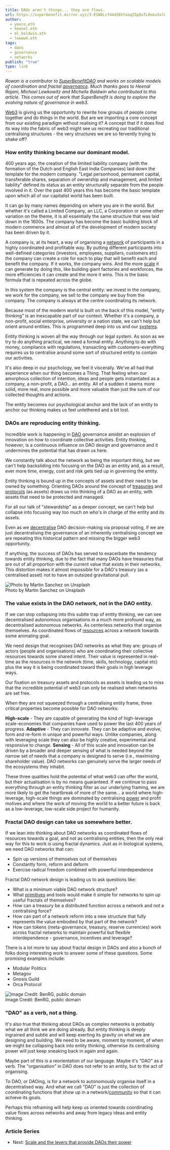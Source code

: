```yaml
---
title: DAOs aren't things... they are flows.
url: https://superbenefit.mirror.xyz/3-ESNDLcf44dZ6VteaqZSpQuTL0oouSxlLJwuAlcQ_s
author:
  - yeoro.eth
  - heenal.eth
  - ml_baldwin.eth
  - lewwwk.eth
tags:
  - daos
  - governance
  - networks
publish: "true"
type: link
---
```


_Rowan is a contributor to [SuperBenefitDAO](https://www.superbenefit.org/) and works on scalable models of coordination and fractal [governance](/tags/governance.md). Much thanks goes to Heenal Rajani, Michael Lewkowitz and Michelle Baldwin who contributed to this article. This comes out of work that SuperBenefit is doing to explore the evolving nature of governance in web3._

[Web3](/tags/blockchain.md) is giving us the opportunity to rewrite how groups of people come together and do things in the world. But are we importing a core concept from our existing paradigm without realising it? A concept that if it does find its way into the fabric of web3 might see us recreating our traditional centralising structures - the very structures we are so fervently trying to shake off?

### How entity thinking became our dominant model.

400 years ago, the creation of the limited liability company (with the formation of the Dutch and English East India Companies) laid down the template for the modern company. "Legal personhood, permanent capital, transferable shares, separation of ownership and management, and limited liability" defined its status as an entity structurally separate from the people involved in it. Over the past 400 years this has become the basic template upon which all of our capitalist world has been built.

It can go by many names depending on where you are in the world. But whether it's called a Limited Company, an LLC, a Corporation or some other variation on the theme, it is all essentially the same structure that was laid down in the 1600s. The company has become the basic building block of modern commerce and almost all of the development of modern society has been driven by it.

A company is, at its heart, a way of organising a [network](/tags/networks.md) of participants in a highly coordinated and profitable way. By putting different participants into well-defined categories (investors, employees, suppliers, customers etc) the company can create a role for each to play that will benefit each and benefit the company. If it works, the company wins. And the more [scale](/tags/scale.md) it can generate by doing this, like building giant factories and workforces, the more efficiencies it can create and the more it wins. This is the basic formula that is repeated across the globe.

In this system the company is the central entity: we invest in the company, we work for the company, we sell to the company we buy from the company. The company is always at the centre coordinating its network.

Because most of the modern world is built on the back of this model, "entity thinking" is an inescapable part of our context. Whether it's a company, a non-profit, social enterprise, university or a nation state, we can't help but orient around entities. This is programmed deep into us and our [systems](/tags/systems.md).

Entity thinking is woven all the way through our legal system. As soon as we try to do anything practical, we need a formal entity. Anything to do with money, compliance with regulations, transacting with customers-everything requires us to centralise around some sort of structured entity to contain our activities.

It's also deep in our psychology, we feel it viscerally. We've all had that experience when our thing becomes a Thing. That feeling when our amorphous collection of intention, ideas and people gets instantiated as a company, a non-profit, a DAO... an entity. All of a sudden it seems more solid, more real, more possible and more valuable than just the sum of our collected thoughts and actions.

The entity becomes our psychological anchor and the lack of an entity to anchor our thinking makes us feel untethered and a bit lost.

### DAOs are reproducing entity thinking.

Incredible work is happening in [DAO](/tags/daos.md) governance amidst an explosion of innovation on how to coordinate collective activities. Entity thinking, however, is a continuous influence on DAO design and governance and it undermines the potential that has drawn us here.

We constantly talk about the network as being the important thing, but we can't help backsliding into focusing on the DAO as an entity and, as a result, ever more time, energy, cost and risk gets tied up in governing the entity.

Entity thinking is bound up in the concepts of assets and their need to be owned by something. Orienting DAOs around the concept of [treasuries](/tags/treasury.md) and [protocols](/tags/protocols.md) (as assets) draws us into thinking of a DAO as an entity, with assets that need to be protected and managed.

For all our talk of "stewardship" as a deeper concept, we can't help but collapse into focusing way too much on who's in charge of the entity and its assets.

Even as we [decentralise](/tags/decentralization.md) DAO decision-making via proposal voting, if we are just decentralising the governance of an inherently centralising concept we are repeating this historical pattern and missing the bigger web3 opportunity.

If anything, the success of DAOs has served to exacerbate the tendency towards entity thinking, due to the fact that many DAOs have treasuries that are out of all proportion with the current value that exists in their networks. This distortion makes it almost impossible for a DAO's treasury (as a centralised asset) not to have an outsized gravitational pull.

![Photo by Martin Sanchez on Unsplash](https://superbenefit.mirror.xyz/_next/image?url=https%3A%2F%2Fimages.mirror-media.xyz%2Fpublication-images%2F3ckOwALsBJOCbiOqkpgTp.jpg&w=3840&q=75)  
Photo by Martin Sanchez on Unsplash

### The value exists in the DAO network, not in the DAO entity.

If we can stop collapsing into this subtle trap of entity thinking, we can see decentralised autonomous organisations in a much more profound way, as decentralised autonomous networks. As centerless networks that organise themselves. As coordinated flows of [resources](/tags/resources.md) across a network towards some animating goal.

We need design that recognises DAO networks as what they are: groups of actors (people and organisations) who are coordinating their collective resources towards some shared intent. Their value is represented in real-time as the resources in the network (time, skills, technology, capital etc) plus the way it is being coordinated toward their goals in high leverage ways.

Our fixation on treasury assets and protocols as assets is leading us to miss that the incredible potential of web3 can only be realised when networks are set free.

When they are not squeezed through a centralising entity frame, three critical properties become possible for DAO networks:

**High-scale** - They are capable of generating the kind of high-leverage scale-economies that companies have used to power the last 400 years of progress.
**Adaptive** - They can innovate. They can be adaptive and evolve, form and re-form in unique and powerful ways. Unlike companies, along with leveraging scale they can also be highly creative, experimental and responsive to change.
**Sensing** - All of this scale and innovation can be driven by a broader and deeper sensing of what is needed beyond the narrow set of needs that a company is designed to serve (i.e., maximising shareholder value). DAO networks can genuinely serve the larger needs of the ecosystems they inhabit.

These three qualities hold the potential of what web3 can offer the world, but their actualisation is by no means guaranteed. If we continue to pass everything through an entity thinking filter as our underlying framing, we are more likely to get the heartbreak of more of the same… a world where high-leverage, high-scale things are dominated by centralising [power](/tags/power.md) and profit motives and where the work of moving the world to a better future is back as a low-leverage, low-scale side project for humanity.

### Fractal DAO design can take us somewhere better.

If we lean into thinking about DAO networks as coordinated flows of resources towards a goal, and not as centralising entities, then the only real way for this to work is using fractal dynamics. Just as in biological systems, we need DAO networks that can:

- Spin up versions of themselves out of themselves
- Constantly form, reform and deform
- Exercise radical freedom combined with powerful interdependence

Fractal DAO network design is leading us to ask questions like:

- What is a minimum viable DAO network structure?
- What [primitives](/tags/primitives.md) and tools would make it simple for networks to spin up useful fractals of themselves?
- How can a treasury be a distributed function across a network and not a centralising force?
- How can part of a network reform into a new structure that fully represents the value embodied by that part of the network?
- How can tokens (meta-governance, treasury, reserve currencies) work across fractal networks to maintain powerful but flexible interdependence - governance, incentives and leverage?

There is a lot more to say about fractal design in DAOs and also a bunch of folks doing interesting work to answer some of these questions. Some promising examples include:

- Modular Politics
- Metagov
- Gnosis Guild
- Orca Protocol

![Image Credit: BenRG, public domain](https://superbenefit.mirror.xyz/_next/image?url=https%3A%2F%2Fimages.mirror-media.xyz%2Fpublication-images%2FhQzZ6vBGxJxqo9zfckkFx.png&w=3840&q=75)  
Image Credit: BenRG, public domain

### "DAO" as a verb, not a thing.

It's also true that thinking about DAOs as complex networks is probably what we all think we are doing already. But entity thinking is deeply ingrained and subtle and will keep exerting its gravity on what we are designing and building. We need to be aware, moment by moment, of when we might be collapsing back into entity thinking, otherwise its centralising power will just keep sneaking back in again and again.

Maybe part of this is a reorientation of our language. Maybe it's "DAO" as a verb. The "organisation" in DAO does not refer to an entity, but to the act of organising.

To DAO, or DAOing, is for a network to autonomously organise itself in a decentralised way. And what we call "DAO" is just the collection of coordinating functions that show up in a network/[community](/tags/community.md) so that it can achieve its goals.

Perhaps this reframing will help keep us oriented towards coordinating value flows across networks and away from legacy ideas and entity thinking.

### Article Series

- Next: [Scale and the levers that provide DAOs their power](/artifacts/articles/network-evolution/Scale%20and%20the%20levers%20that%20provide%20DAOs%20their%20power.md)
